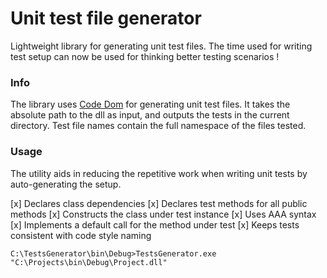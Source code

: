 # Unit test file generator

Lightweight library for generating unit test files.
The time used for writing test setup can now be used for thinking better testing scenarios !

### Info

The library uses [Code Dom](https://msdn.microsoft.com/en-us/library/y2k85ax6(v=vs.110).aspx) for generating unit test files.
It takes the absolute path to the dll as input, and outputs the tests in the current directory.
Test file names contain the full namespace of the files tested.

### Usage

The utility aids in reducing the repetitive work when writing unit tests by auto-generating the setup.

[x] Declares class dependencies
[x] Declares test methods for all public methods
[x] Constructs the class under test instance
[x] Uses AAA syntax
[x] Implements a default call for the method under test
[x] Keeps tests consistent with code style naming

```
C:\TestsGenerator\bin\Debug>TestsGenerator.exe "C:\Projects\bin\Debug\Project.dll"
```